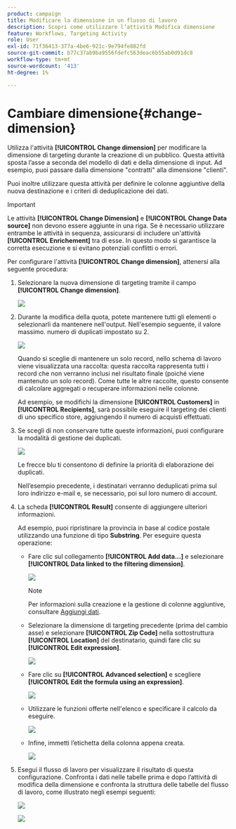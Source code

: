 ```yaml
---
product: campaign
title: Modificare la dimensione in un flusso di lavoro
description: Scopri come utilizzare l’attività Modifica dimensione
feature: Workflows, Targeting Activity
role: User
exl-id: 71f36413-377a-4be6-921c-9e794fe882fd
source-git-commit: b77c37ab9ba9556fdefc563deac6b55ab0d91dc8
workflow-type: tm+mt
source-wordcount: '413'
ht-degree: 1%

---
```


# Cambiare dimensione{#change-dimension}

Utilizza l&#39;attività **[!UICONTROL Change dimension]** per modificare la dimensione di targeting durante la creazione di un pubblico. Questa attività sposta l’asse a seconda del modello di dati e della dimensione di input. Ad esempio, puoi passare dalla dimensione &quot;contratti&quot; alla dimensione &quot;clienti&quot;.

Puoi inoltre utilizzare questa attività per definire le colonne aggiuntive della nuova destinazione e i criteri di deduplicazione dei dati.

>[!IMPORTANT]
>
>Le attività **[!UICONTROL Change Dimension]** e **[!UICONTROL Change Data source]** non devono essere aggiunte in una riga. Se è necessario utilizzare entrambe le attività in sequenza, assicurarsi di includere un&#39;attività **[!UICONTROL Enrichement]** tra di esse. In questo modo si garantisce la corretta esecuzione e si evitano potenziali conflitti o errori.

Per configurare l&#39;attività **[!UICONTROL Change dimension]**, attenersi alla seguente procedura:

1. Selezionare la nuova dimensione di targeting tramite il campo **[!UICONTROL Change dimension]**.

   ![](assets/s_user_change_dimension_param1.png)

1. Durante la modifica della quota, potete mantenere tutti gli elementi o selezionarli da mantenere nell&#39;output. Nell&#39;esempio seguente, il valore massimo. numero di duplicati impostato su 2.

   ![](assets/s_user_change_dimension_limit.png)

   Quando si sceglie di mantenere un solo record, nello schema di lavoro viene visualizzata una raccolta: questa raccolta rappresenta tutti i record che non verranno inclusi nel risultato finale (poiché viene mantenuto un solo record). Come tutte le altre raccolte, questo consente di calcolare aggregati o recuperare informazioni nelle colonne.

   Ad esempio, se modifichi la dimensione **[!UICONTROL Customers]** in **[!UICONTROL Recipients]**, sarà possibile eseguire il targeting dei clienti di uno specifico store, aggiungendo il numero di acquisti effettuati.

1. Se scegli di non conservare tutte queste informazioni, puoi configurare la modalità di gestione dei duplicati.

   ![](assets/s_user_change_dimension_param2.png)

   Le frecce blu ti consentono di definire la priorità di elaborazione dei duplicati.

   Nell’esempio precedente, i destinatari verranno deduplicati prima sul loro indirizzo e-mail e, se necessario, poi sul loro numero di account.

1. La scheda **[!UICONTROL Result]** consente di aggiungere ulteriori informazioni.

   Ad esempio, puoi ripristinare la provincia in base al codice postale utilizzando una funzione di tipo **Substring**. Per eseguire questa operazione:

   * Fare clic sul collegamento **[!UICONTROL Add data...]** e selezionare **[!UICONTROL Data linked to the filtering dimension]**.

     ![](assets/wf_change-dimension_sample_01.png)

     >[!NOTE]
     >
     >Per informazioni sulla creazione e la gestione di colonne aggiuntive, consultare [Aggiungi dati](query.md#add-data).

   * Selezionare la dimensione di targeting precedente (prima del cambio asse) e selezionare **[!UICONTROL Zip Code]** nella sottostruttura **[!UICONTROL Location]** del destinatario, quindi fare clic su **[!UICONTROL Edit expression]**.

     ![](assets/wf_change-dimension_sample_02.png)

   * Fare clic su **[!UICONTROL Advanced selection]** e scegliere **[!UICONTROL Edit the formula using an expression]**.

     ![](assets/wf_change-dimension_sample_03.png)

   * Utilizzare le funzioni offerte nell&#39;elenco e specificare il calcolo da eseguire.

     ![](assets/wf_change-dimension_sample_04.png)

   * Infine, immetti l’etichetta della colonna appena creata.

     ![](assets/wf_change-dimension_sample_05.png)

1. Esegui il flusso di lavoro per visualizzare il risultato di questa configurazione. Confronta i dati nelle tabelle prima e dopo l’attività di modifica della dimensione e confronta la struttura delle tabelle del flusso di lavoro, come illustrato negli esempi seguenti:

   ![](assets/wf_change-dimension_sample_06.png)

   ![](assets/wf_change-dimension_sample_07.png)

